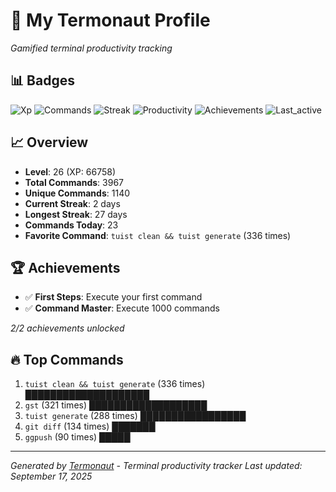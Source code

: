 # 🚀 My Termonaut Profile

*Gamified terminal productivity tracking*

## 📊 Badges

![Xp](https://img.shields.io/badge/XP-Level+26+%2866758%2F72900%29-orange?style=flat-square&logo=terminal&logoColor=white) ![Commands](https://img.shields.io/badge/Commands-3967-blue?style=flat-square&logo=terminal&logoColor=white) ![Streak](https://img.shields.io/badge/Streak-2+days-red?style=flat-square&logo=terminal&logoColor=white) ![Productivity](https://img.shields.io/badge/Productivity-80.0%25-green?style=flat-square&logo=terminal&logoColor=white) ![Achievements](https://img.shields.io/badge/Achievements-5%2F10-blue?style=flat-square&logo=terminal&logoColor=white) ![Last_active](https://img.shields.io/badge/Last+Active-16h+ago-yellow?style=flat-square&logo=terminal&logoColor=white) 

## 📈 Overview

- **Level**: 26 (XP: 66758)
- **Total Commands**: 3967
- **Unique Commands**: 1140
- **Current Streak**: 2 days
- **Longest Streak**: 27 days
- **Commands Today**: 23
- **Favorite Command**: `tuist clean && tuist generate` (336 times)

## 🏆 Achievements

- ✅ **First Steps**: Execute your first command
- ✅ **Command Master**: Execute 1000 commands

*2/2 achievements unlocked*

## 🔥 Top Commands

1. `tuist clean && tuist generate` (336 times) ████████████████████
2. `gst` (321 times) ███████████████████
3. `tuist generate` (288 times) █████████████████
4. `git diff` (134 times) ███████
5. `ggpush` (90 times) █████

---

*Generated by [Termonaut](https://github.com/oiahoon/termonaut) - Terminal productivity tracker*
*Last updated: September 17, 2025*
